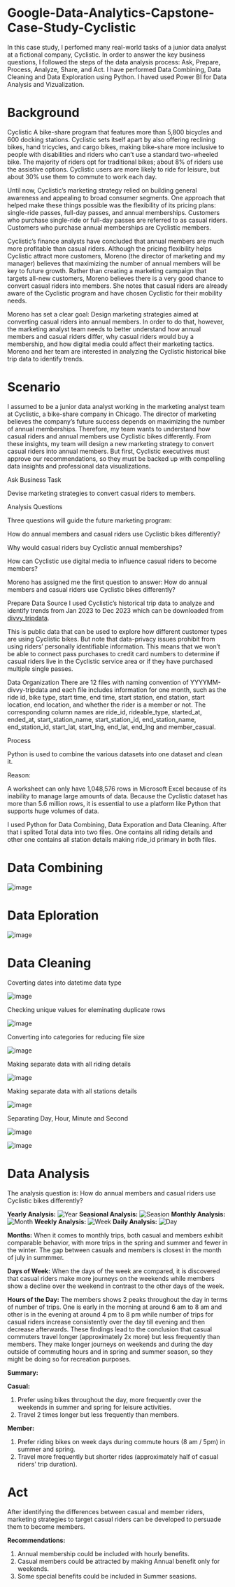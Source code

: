 # Google-Data-Analytics-Capstone-Case-Study-Cyclistic
In this case study, I perfomed many real-world tasks of a junior data analyst at a fictional company, Cyclistic. In order to answer the key business questions, I followed the steps of the data analysis process: Ask, Prepare, Process, Analyze, Share, and Act.
I have performed Data Combining, Data Cleaning and Data Exploration using Python. I haved used Power BI for Data Analysis and Vizualization.
# Background
Cyclistic
A bike-share program that features more than 5,800 bicycles and 600 docking stations. Cyclistic sets itself apart by also offering reclining bikes, hand tricycles, and cargo bikes, making bike-share more inclusive to people with disabilities and riders who can’t use a standard two-wheeled bike. The majority of riders opt for traditional bikes; about 8% of riders use the assistive options. Cyclistic users are more likely to ride for leisure, but about 30% use them to commute to work each day.

Until now, Cyclistic’s marketing strategy relied on building general awareness and appealing to broad consumer segments. One approach that helped make these things possible was the flexibility of its pricing plans: single-ride passes, full-day passes, and annual memberships. Customers who purchase single-ride or full-day passes are referred to as casual riders. Customers who purchase annual memberships are Cyclistic members.

Cyclistic’s finance analysts have concluded that annual members are much more profitable than casual riders. Although the pricing flexibility helps Cyclistic attract more customers, Moreno (the director of marketing and my manager) believes that maximizing the number of annual members will be key to future growth. Rather than creating a marketing campaign that targets all-new customers, Moreno believes there is a very good chance to convert casual riders into members. She notes that casual riders are already aware of the Cyclistic program and have chosen Cyclistic for their mobility needs.

Moreno has set a clear goal: Design marketing strategies aimed at converting casual riders into annual members. In order to do that, however, the marketing analyst team needs to better understand how annual members and casual riders differ, why casual riders would buy a membership, and how digital media could affect their marketing tactics. Moreno and her team are interested in analyzing the Cyclistic historical bike trip data to identify trends.

# Scenario
I assumed to be a junior data analyst working in the marketing analyst team at Cyclistic, a bike-share company in Chicago. The director of marketing believes the company’s future success depends on maximizing the number of annual memberships. Therefore, my team wants to understand how casual riders and annual members use Cyclistic bikes differently. From these insights, my team will design a new marketing strategy to convert casual riders into annual members. But first, Cyclistic executives must approve our recommendations, so they must be backed up with compelling data insights and professional data visualizations.

Ask
Business Task

Devise marketing strategies to convert casual riders to members.

Analysis Questions

Three questions will guide the future marketing program:

How do annual members and casual riders use Cyclistic bikes differently?

Why would casual riders buy Cyclistic annual memberships?

How can Cyclistic use digital media to influence casual riders to become members?

Moreno has assigned me the first question to answer: How do annual members and casual riders use Cyclistic bikes differently?

Prepare
Data Source
I used Cyclistic’s historical trip data to analyze and identify trends from Jan 2023 to Dec 2023 which can be downloaded from [divvy_tripdata](https://divvy-tripdata.s3.amazonaws.com/index.html).

This is public data that can be used to explore how different customer types are using Cyclistic bikes. But note that data-privacy issues prohibit from using riders’ personally identifiable information. This means that we won’t be able to connect pass purchases to credit card numbers to determine if casual riders live in the Cyclistic service area or if they have purchased multiple single passes.

Data Organization
There are 12 files with naming convention of YYYYMM-divvy-tripdata and each file includes information for one month, such as the ride id, bike type, start time, end time, start station, end station, start location, end location, and whether the rider is a member or not. The corresponding column names are ride_id, rideable_type, started_at, ended_at, start_station_name, start_station_id, end_station_name, end_station_id, start_lat, start_lng, end_lat, end_lng and member_casual.

Process

Python is used to combine the various datasets into one dataset and clean it.

Reason:

A worksheet can only have 1,048,576 rows in Microsoft Excel because of its inability to manage large amounts of data. Because the Cyclistic dataset has more than 5.6 million rows, it is essential to use a platform like Python that supports huge volumes of data.

I used Python for Data Combining, Data Exporation and Data Cleaning. After that i splited Total data into two files. One contains all riding details and other one contains all station details making ride_id primary in both files. 

# Data Combining
![image](https://github.com/saikatdtt1/Google-Data-Analytics-Capstone-Case-Study-Cyclistic/assets/144656040/dd9108ec-05ad-4116-8386-19f91b885dfb)

# Data Eploration
![image](https://github.com/saikatdtt1/Google-Data-Analytics-Capstone-Case-Study-Cyclistic/assets/144656040/6cade577-ec2f-49f5-8bd6-59a044a7f30a)


# Data Cleaning
Coverting dates into datetime data type

![image](https://github.com/saikatdtt1/Google-Data-Analytics-Capstone-Case-Study-Cyclistic/assets/144656040/84683ed4-0fd5-45aa-abb7-f1142926c72c)


Checking unique values for eleminating duplicate rows

![image](https://github.com/saikatdtt1/Google-Data-Analytics-Capstone-Case-Study-Cyclistic/assets/144656040/21c8dffd-b149-4db9-94cc-a7853f478c82)

Converting into categories for reducing file size

![image](https://github.com/saikatdtt1/Google-Data-Analytics-Capstone-Case-Study-Cyclistic/assets/144656040/57c3c0d1-3b02-4129-a62b-dfb802833e77)

Making separate data with all riding details

![image](https://github.com/saikatdtt1/Google-Data-Analytics-Capstone-Case-Study-Cyclistic/assets/144656040/bf6f778a-122b-4a8b-9aa4-32baae6d14e8)

Making separate data with all stations details

![image](https://github.com/saikatdtt1/Google-Data-Analytics-Capstone-Case-Study-Cyclistic/assets/144656040/9a1b7def-f121-4658-a1a3-064e40e8e0fa)

Separating Day, Hour, Minute and Second

![image](https://github.com/saikatdtt1/Google-Data-Analytics-Capstone-Case-Study-Cyclistic/assets/144656040/7c7c8cce-6ed0-4b22-9fcf-791f68c42b12)


![image](https://github.com/saikatdtt1/Google-Data-Analytics-Capstone-Case-Study-Cyclistic/assets/144656040/d3322316-387d-46a1-8942-038873d17c76)

# Data Analysis
The analysis question is: How do annual members and casual riders use Cyclistic bikes differently?

__Yearly Analysis:__
![Year](https://github.com/saikatdtt1/Google-Data-Analytics-Capstone-Case-Study-Cyclistic/assets/144656040/5fe81f52-19d2-463a-9fa0-ac5c45990532)
__Seasional Analysis:__
![Seasion](https://github.com/saikatdtt1/Google-Data-Analytics-Capstone-Case-Study-Cyclistic/assets/144656040/c844ce72-9fbc-49e5-9474-ab114ff8bd97)
__Monthly Analysis:__
![Month](https://github.com/saikatdtt1/Google-Data-Analytics-Capstone-Case-Study-Cyclistic/assets/144656040/db02ce8d-4fa4-40b3-9c80-71410760bf13)
__Weekly Analysis:__
![Week](https://github.com/saikatdtt1/Google-Data-Analytics-Capstone-Case-Study-Cyclistic/assets/144656040/c94734da-16c0-4877-a3df-57b393a828bb)
__Daily Analysis:__
![Day](https://github.com/saikatdtt1/Google-Data-Analytics-Capstone-Case-Study-Cyclistic/assets/144656040/80a44e29-b2b4-4f6c-b1aa-3447ed42df22)

__Months:__ When it comes to monthly trips, both casual and members exhibit comparable behavior, with more trips in the spring and summer and fewer in the winter. The gap between casuals and members is closest in the month of july in summmer.

__Days of Week:__ When the days of the week are compared, it is discovered that casual riders make more journeys on the weekends while members show a decline over the weekend in contrast to the other days of the week.

__Hours of the Day:__ The members shows 2 peaks throughout the day in terms of number of trips. One is early in the morning at around 6 am to 8 am and other is in the evening at around 4 pm to 8 pm while number of trips for casual riders increase consistently over the day till evening and then decrease afterwards.
These findings lead to the conclusion that casual commuters travel longer (approximately 2x more) but less frequently than members. They make longer journeys on weekends and during the day outside of commuting hours and in spring and summer season, so they might be doing so for recreation purposes.

__Summary:__
  
  __Casual:__ 
  1. Prefer using bikes throughout the day, more frequently over the weekends in summer and spring for leisure activities.
  2. Travel 2 times longer but less frequently than members.
  
  __Member:__
  1. Prefer riding bikes on week days during commute hours (8 am / 5pm) in summer and spring.
  2. Travel more frequently but shorter rides (approximately half of casual riders' trip duration).
# Act
After identifying the differences between casual and member riders, marketing strategies to target casual riders can be developed to persuade them to become members.

__Recommendations:__
1. Annual membership could be included with hourly benefits.
2. Casual members could be attracted by making Annual benefit only for weekends.
3. Some special benefits could be included in Summer seasions.


